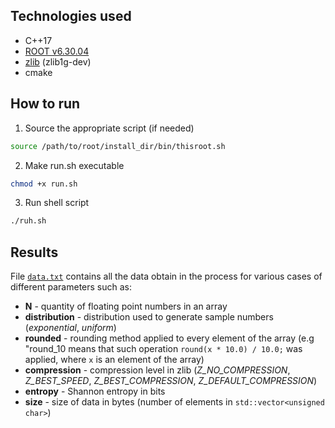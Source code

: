 ## Technologies used
- C++17
- [ROOT v6.30.04](https://root.cern/install/)
- [zlib](https://www.zlib.net/) (zlib1g-dev)
- cmake
 
## How to run
1. Source the appropriate script (if needed)
```bash
source /path/to/root/install_dir/bin/thisroot.sh
```
2.  Make run.sh executable
```bash
chmod +x run.sh
```
3.  Run shell script
```bash
./ruh.sh
``` 

## Results

File [`data.txt`](https://github.com/gitWitkowski/thesis/blob/main/data/data.txt) contains all the data obtain in the process for various cases of different parameters such as: 
- **N** - quantity of floating point numbers in an array
- **distribution** - distribution used to generate sample numbers (*exponential*, *uniform*)
- **rounded** - rounding method applied to every element of the array (e.g "round_10 means that such operation `round(x * 10.0) / 10.0;` was applied, where `x` is an element of the array)
- **compression** - compression level in zlib (*Z_NO_COMPRESSION*, *Z_BEST_SPEED*, *Z_BEST_COMPRESSION*, *Z_DEFAULT_COMPRESSION*)
- **entropy** - Shannon entropy in bits
- **size** - size of data in bytes (number of elements in `std::vector<unsigned char>`)
